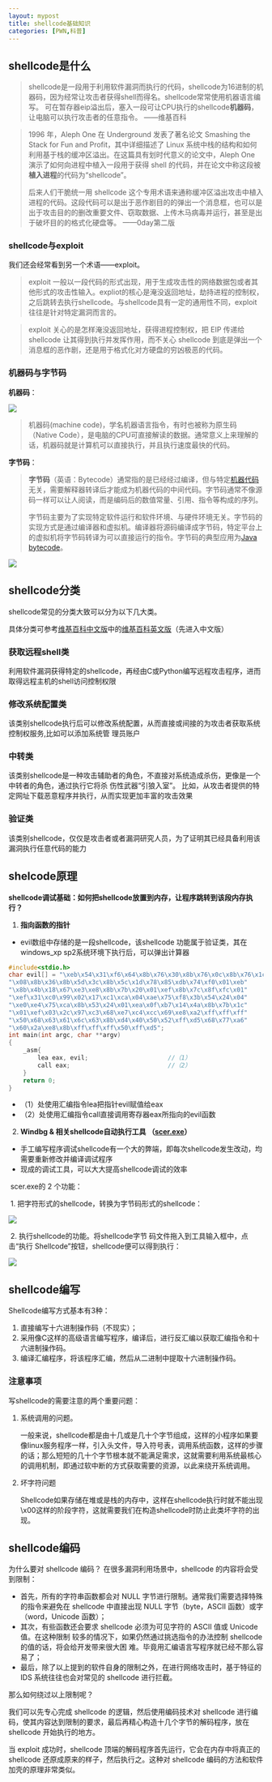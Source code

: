 ```yaml
---
layout: mypost
title: shellcode基础知识
categories: [PWN,科普]
---
```




## shellcode是什么



> shellcode是一段用于利用软件漏洞而执行的代码，shellcode为16进制的机器码，因为经常让攻击者获得shell而得名。shellcode常常使用机器语言编写。 可在暂存器eip溢出后，塞入一段可让CPU执行的shellcode**机器码**，让电脑可以执行攻击者的任意指令。		——维基百科



> 1996 年，Aleph One 在 Underground 发表了著名论文 Smashing the Stack for Fun and Profit，其中详细描述了 Linux 系统中栈的结构和如何利用基于栈的缓冲区溢出。在这篇具有划时代意义的论文中，Aleph One 演示了如何向进程中植入一段用于获得 shell 的代码，并在论文中称这段被**植入进程**的代码为“shellcode”。
> 
> 后来人们干脆统一用 shellcode 这个专用术语来通称缓冲区溢出攻击中植入进程的代码。这段代码可以是出于恶作剧目的的弹出一个消息框，也可以是出于攻击目的的删改重要文件、窃取数据、上传木马病毒并运行，甚至是出于破坏目的的格式化硬盘等。		——0day第二版





### shellcode与exploit

我们还会经常看到另一个术语——exploit。

> exploit 一般以一段代码的形式出现，用于生成攻击性的网络数据包或者其他形式的攻击性输入。expliot的核心是淹没返回地址，劫持进程的控制权，之后跳转去执行shellcode。与shellcode具有一定的通用性不同，exploit 往往是针对特定漏洞而言的。

> exploit 关心的是怎样淹没返回地址，获得进程控制权，把 EIP 传递给 shellcode 让其得到执行并发挥作用，而不关心 shellcode 到底是弹出一个消息框的恶作剧，还是用于格式化对方硬盘的穷凶极恶的代码。



### 机器码与字节码

**机器码**：

![](https://cdn.jsdelivr.net/gh/zhyjc6/My-Pictures/2019/12/20191207122015.png)

> 机器码(machine code)，学名机器语言指令，有时也被称为原生码（Native Code），是电脑的CPU可直接解读的数据。通常意义上来理解的话，机器码就是计算机可以直接执行，并且执行速度最快的代码。



**字节码**：

> **字节码**（英语：Bytecode）通常指的是已经经过编译，但与特定[机器代码](https://zh.wikipedia.org/wiki/機器碼)无关，需要解释器转译后才能成为机器代码的中间代码。字节码通常不像源码一样可以让人阅读，而是编码后的数值常量、引用、指令等构成的序列。
>
> 字节码主要为了实现特定软件运行和软件环境、与硬件环境无关。字节码的实现方式是通过编译器和虚拟机。编译器将源码编译成字节码，特定平台上的虚拟机将字节码转译为可以直接运行的指令。字节码的典型应用为[Java bytecode](https://zh.wikipedia.org/wiki/Java_bytecode)。

![](https://cdn.jsdelivr.net/gh/zhyjc6/My-Pictures/2019/12/20191207122032.png)





## shellcode分类

shellcode常见的分类大致可以分为以下几大类。

具体分类可参考[维基百科中文版](https://zh.wikipedia.org/wiki/Shellcode)中的[维基百科英文版](https://en.wikipedia.org/wiki/Shellcode)（先进入中文版）



### 获取远程shell类

利用软件漏洞获得特定的shellcode，再经由C或Python编写远程攻击程序，进而取得远程主机的shell访问控制权限



### 修改系统配置类

该类别shellcode执行后可以修改系统配置，从而直接或间接的为攻击者获取系统控制权服务,比如可以添加系统管 理员账户



### 中转类

该类别shellcode是一种攻击辅助者的角色，不直接对系统造成杀伤，更像是一个中转者的角色，通过执行它将杀 伤性武器“引狼入室”。 比如，从攻击者提供的特定网址下载恶意程序并执行，从而实现更加丰富的攻击效果



### 验证类

该类别shellcode，仅仅是攻击者或者漏洞研究人员，为了证明其已经具备利用该漏洞执行任意代码的能力





## shelcode原理

**shellcode调试基础：如何把shellcode放置到内存，让程序跳转到该段内存执行？**

1. **指向函数的指针**



- evil数组中存储的是一段shellcode，该shellcode 功能属于验证类，其在windows_xp sp2系统环境下执行后，可以弹出计算器

```c
#include<stdio.h>
char evil[] = "\xeb\x54\x31\xf6\x64\x8b\x76\x30\x8b\x76\x0c\x8b\x76\x1c\x8b\x6e"
"\x08\x8b\x36\x8b\x5d\x3c\x8b\x5c\x1d\x78\x85\xdb\x74\xf0\x01\xeb"
"\x8b\x4b\x18\x67\xe3\xe8\x8b\x7b\x20\x01\xef\x8b\x7c\x8f\xfc\x01"
"\xef\x31\xc0\x99\x02\x17\xc1\xca\x04\xae\x75\xf8\x3b\x54\x24\x04"
"\xe0\xe4\x75\xca\x8b\x53\x24\x01\xea\x0f\xb7\x14\x4a\x8b\x7b\x1c"
"\x01\xef\x03\x2c\x97\xc3\x68\xe7\xc4\xcc\x69\xe8\xa2\xff\xff\xff"
"\x50\x68\x63\x61\x6c\x63\x8b\xd4\x40\x50\x52\xff\xd5\x68\x77\xa6"
"\x60\x2a\xe8\x8b\xff\xff\xff\x50\xff\xd5"; 
int main(int argc, char **argv) 
{
	_asm{
		lea eax, evil;						//（1）
		call eax;							//（2）
	}
	return 0;
}
```

- （1）处使用汇编指令lea把指针evil赋值给eax
- （2）处使用汇编指令call直接调用寄存器eax所指向的evil函数

  



2. **Windbg & 相关shellcode自动执行工具 （[scer.exe](https://pan.baidu.com/s/1oJ0WWq-r_1jC-5rzEVn6jA)）**

- 手工编写程序调试shellcode有一个大的弊端，即每次shellcode发生改动，均需要重新修改并编译调试程序 
- 现成的调试工具，可以大大提高shellcode调试的效率

​    scer.exe的 2 个功能：

​     1. 把字符形式的shellcode，转换为字节码形式的shellcode：

![](https://cdn.jsdelivr.net/gh/zhyjc6/My-Pictures/2019/12/20191207122056.png)



​    2. 执行shellcode的功能。将shellcode字节 码文件拖入到工具输入框中，点击“执行 Shellcode”按钮，shellcode便可以得到执行：

![](https://cdn.jsdelivr.net/gh/zhyjc6/My-Pictures/2019/12/20191207122113.png)









## shellcode编写

Shellcode编写方式基本有3种：

1. 直接编写十六进制操作码（不现实）；
2. 采用像C这样的高级语言编写程序，编译后，进行反汇编以获取汇编指令和十六进制操作码。
3. 编译汇编程序，将该程序汇编，然后从二进制中提取十六进制操作码。

### 注意事项

写shellcode的需要注意的两个重要问题：

1. 系统调用的问题。

   一般来说，shellcode都是由十几或是几十个字节组成，这样的小程序如果要像linux服务程序一样，引入头文件，导入符号表，调用系统函数，这样的步骤的话；那么短短的几十个字节根本就不能满足需求，这就需要利用系统最核心的调用机制，即通过软中断的方式获取需要的资源，以此来绕开系统调用。
   
   

2. 坏字符问题

   Shellcode如果存储在堆或是栈的内存中，这样在shellcode执行时就不能出现\x00这样的阶段字符，这就需要我们在构造shellcode时防止此类坏字符的出现。



## shellcode编码

为什么要对 shellcode 编码？
在很多漏洞利用场景中，shellcode 的内容将会受到限制：

- 首先，所有的字符串函数都会对 NULL 字节进行限制。通常我们需要选择特殊的指令来避免在 shellcode 中直接出现 NULL 字节（byte，ASCII 函数）或字（word，Unicode 函数）；
- 其次，有些函数还会要求 shellcode 必须为可见字符的 ASCII 值或 Unicode 值。在这种限制
  较多的情况下，如果仍然通过挑选指令的办法控制 shellcode 的值的话，将会给开发带来很大困
  难。毕竟用汇编语言写程序就已经不那么容易了；
- 最后，除了以上提到的软件自身的限制之外，在进行网络攻击时，基于特征的 IDS 系统往往也会对常见的 shellcode 进行拦截。



那么如何绕过以上限制呢？

我们可以先专心完成 shellcode 的逻辑，然后使用编码技术对 shellcode 进行编码，使其内容达到限制的要求，最后再精心构造十几个字节的解码程序，放在 shellcode 开始执行的地方。

当 exploit 成功时，shellcode 顶端的解码程序首先运行，它会在内存中将真正的 shellcode 还原成原来的样子，然后执行之。这种对 shellcode 编码的方法和软件加壳的原理非常类似。